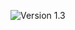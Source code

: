

![Version 1.3](https://weavey.github.io/2016/09/07/%E7%9B%B4%E6%8E%A5%E6%8B%BF%E5%8E%BB%E7%94%A8%E4%B9%8BDialog/)




